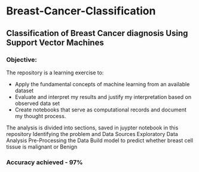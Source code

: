 # Breast-Cancer-Classification
Classification of Breast Cancer diagnosis Using Support Vector Machines
---

### Objective:
The repository is a learning exercise to:
* Apply the fundamental concepts of machine learning from an available dataset
* Evaluate and interpret my results and justify my interpretation based on observed data set
* Create notebooks that serve as computational records and document my thought process. 

The analysis is divided into sections, saved in juypter notebook in this repository
    Identifying the problem  and Data Sources
    Exploratory Data Analysis
    Pre-Processing the Data
    Build model to predict whether breast cell tissue is  malignant or Benign
    
### Accuracy achieved - 97%
